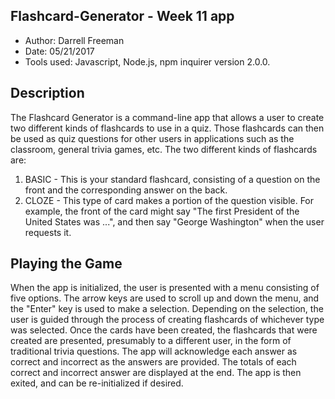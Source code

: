 ## Flashcard-Generator - Week 11 app
 - Author: Darrell Freeman
 - Date: 05/21/2017
 - Tools used: Javascript, Node.js, npm inquirer version 2.0.0.  
 
## Description
The Flashcard Generator is a command-line app that allows a user to create two different kinds of flashcards to use in a quiz.  Those flashcards can then be used as quiz questions for other users in applications such as the classroom, general trivia games, etc.  The two different kinds of flashcards are:
1.  BASIC - This is your standard flashcard, consisting of a question on the front and the corresponding answer on the back.  
2.  CLOZE - This type of card makes a portion of the question visible.  For example, the front of the card might say "The first President of the United States was ...", and then say "George Washington" when the user requests it.  

## Playing the Game
When the app is initialized, the user is presented with a menu consisting of five options.  The arrow keys are used to scroll up and down the menu, and the "Enter" key is used to make a selection.  Depending on the selection, the user is guided through the process of creating flashcards of whichever type was selected.  Once the cards have been created, the flashcards that were created are presented, presumably to a different user, in the form of traditional trivia questions.  The app will acknowledge each answer as correct and incorrect as the answers are provided.  The totals of each correct and incorrect answer are displayed at the end.  The app is then exited, and can be re-initialized if desired.  
